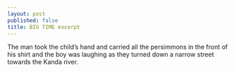 ```yaml
---
layout: post
published: false
title: BIG TIME excerpt
---
```



The man took the child’s hand and carried all the persimmons in the front of his shirt and the boy was laughing as they turned down a narrow street towards the Kanda river.

